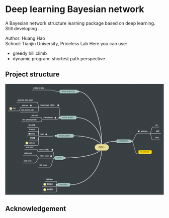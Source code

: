 # Deep learning Bayesian network

A Bayesian network structure learning package based on deep learning. Still developing ...  

Author: Huang Hao   
School: Tianjin University, Priceless Lab
Here you can use:
* greedy hill climb
* dynamic program: shortest path perspective

## Project structure

![](images\dlbn_workflow.png)

## Acknowledgement


